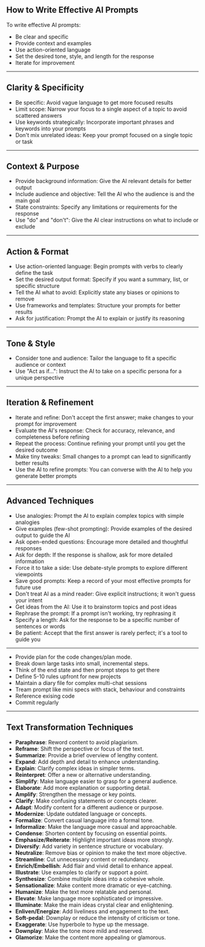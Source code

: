 ## How to Write Effective AI Prompts

To write effective AI prompts:

- Be clear and specific
- Provide context and examples
- Use action-oriented language
- Set the desired tone, style, and length for the response
- Iterate for improvement

---

## Clarity & Specificity

- Be specific: Avoid vague language to get more focused results
- Limit scope: Narrow your focus to a single aspect of a topic to avoid scattered answers
- Use keywords strategically: Incorporate important phrases and keywords into your prompts
- Don't mix unrelated ideas: Keep your prompt focused on a single topic or task

---

## Context & Purpose

- Provide background information: Give the AI relevant details for better output
- Include audience and objective: Tell the AI who the audience is and the main goal
- State constraints: Specify any limitations or requirements for the response
- Use "do" and "don't": Give the AI clear instructions on what to include or exclude

---

## Action & Format

- Use action-oriented language: Begin prompts with verbs to clearly define the task
- Set the desired output format: Specify if you want a summary, list, or specific structure
- Tell the AI what to avoid: Explicitly state any biases or opinions to remove
- Use frameworks and templates: Structure your prompts for better results
- Ask for justification: Prompt the AI to explain or justify its reasoning

---

## Tone & Style

- Consider tone and audience: Tailor the language to fit a specific audience or context
- Use "Act as if...": Instruct the AI to take on a specific persona for a unique perspective

---

## Iteration & Refinement

- Iterate and refine: Don't accept the first answer; make changes to your prompt for improvement
- Evaluate the AI's response: Check for accuracy, relevance, and completeness before refining
- Repeat the process: Continue refining your prompt until you get the desired outcome
- Make tiny tweaks: Small changes to a prompt can lead to significantly better results
- Use the AI to refine prompts: You can converse with the AI to help you generate better prompts

---

## Advanced Techniques

- Use analogies: Prompt the AI to explain complex topics with simple analogies
- Give examples (few-shot prompting): Provide examples of the desired output to guide the AI
- Ask open-ended questions: Encourage more detailed and thoughtful responses
- Ask for depth: If the response is shallow, ask for more detailed information
- Force it to take a side: Use debate-style prompts to explore different viewpoints
- Save good prompts: Keep a record of your most effective prompts for future use
- Don't treat AI as a mind reader: Give explicit instructions; it won't guess your intent
- Get ideas from the AI: Use it to brainstorm topics and post ideas
- Rephrase the prompt: If a prompt isn't working, try rephrasing it
- Specify a length: Ask for the response to be a specific number of sentences or words
- Be patient: Accept that the first answer is rarely perfect; it's a tool to guide you

---

- Provide plan for the code changes/plan mode.
- Break down large tasks into small, incremental steps.
- Think of the end state and then prompt steps to get there
- Define 5-10 rules upfront for new projects
- Maintain a diary file for complex multi-chat sessions
- Tream prompt like mini specs with stack, behaviour and constraints
- Reference exising code
- Commit regularly

---

## Text Transformation Techniques

- **Paraphrase**: Reword content to avoid plagiarism.
- **Reframe**: Shift the perspective or focus of the text.
- **Summarize**: Provide a brief overview of lengthy content.
- **Expand**: Add depth and detail to enhance understanding.
- **Explain**: Clarify complex ideas in simpler terms.
- **Reinterpret**: Offer a new or alternative understanding.
- **Simplify**: Make language easier to grasp for a general audience.
- **Elaborate**: Add more explanation or supporting detail.
- **Amplify**: Strengthen the message or key points.
- **Clarify**: Make confusing statements or concepts clearer.
- **Adapt**: Modify content for a different audience or purpose.
- **Modernize**: Update outdated language or concepts.
- **Formalize**: Convert casual language into a formal tone.
- **Informalize**: Make the language more casual and approachable.
- **Condense**: Shorten content by focusing on essential points.
- **Emphasize/Reiterate**: Highlight important ideas more strongly.
- **Diversify**: Add variety in sentence structure or vocabulary.
- **Neutralize**: Remove bias or opinion to make the text more objective.
- **Streamline**: Cut unnecessary content or redundancy.
- **Enrich/Embellish**: Add flair and vivid detail to enhance appeal.
- **Illustrate**: Use examples to clarify or support a point.
- **Synthesize**: Combine multiple ideas into a cohesive whole.
- **Sensationalize**: Make content more dramatic or eye-catching.
- **Humanize**: Make the text more relatable and personal.
- **Elevate**: Make language more sophisticated or impressive.
- **Illuminate**: Make the main ideas crystal clear and enlightening.
- **Enliven/Energize**: Add liveliness and engagement to the text.
- **Soft-pedal**: Downplay or reduce the intensity of criticism or tone.
- **Exaggerate**: Use hyperbole to hype up the message.
- **Downplay**: Make the tone more mild and reserved.
- **Glamorize**: Make the content more appealing or glamorous.



